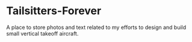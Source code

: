# Tailsitters-Forever
A place to store photos and text related to my efforts to design and build small vertical takeoff aircraft.
